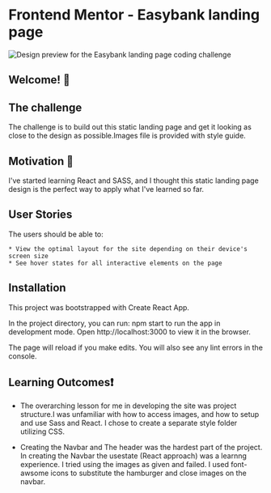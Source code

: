 # Frontend Mentor - Easybank landing page

![Design preview for the Easybank landing page coding challenge](./public/design/desktop-preview.jpg)

## Welcome! 👋

## The challenge

The challenge is to build out this static landing page and get it looking as close to the design as possible.Images file is provided with style guide.

## Motivation 🚀

I've started learning React and SASS, and I thought this static landing page design is the perfect way to apply what I've learned so far.

## User Stories

The users should be able to:

    * View the optimal layout for the site depending on their device's screen size
    * See hover states for all interactive elements on the page


## Installation

This project was bootstrapped with Create React App.

In the project directory, you can run: npm start to run the app in development mode.
Open http://localhost:3000 to view it in the browser.

The page will reload if you make edits.
You will also see any lint errors in the console.

## Learning Outcomes❗
- The overarching lesson for me in developing the site was project structure.I was unfamiliar with how to access images, and how to setup and use Sass and React.
I chose to create a separate style folder utilizing CSS.

- Creating the Navbar and The header was the hardest part of the project. In creating the Navbar the usestate (React approach) was a learnng experience. I tried using the images as given and failed. I used font-awsome icons to substitute the hamburger and close images on the navbar.

         

